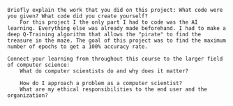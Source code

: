 
    Briefly explain the work that you did on this project: What code were you given? What code did you create yourself?
        For this project I the only part I had to code was the AI learning. Everything else was already made beforehand. I had to make a deep Q-Training algorithm that allows the "pirate" to find the treasure in the maze. The goal of this project was to find the maximum number of epochs to get a 100% accuracy rate.
   
    Connect your learning from throughout this course to the larger field of computer science:
        What do computer scientists do and why does it matter?
        
        How do I approach a problem as a computer scientist?
        What are my ethical responsibilities to the end user and the organization?
